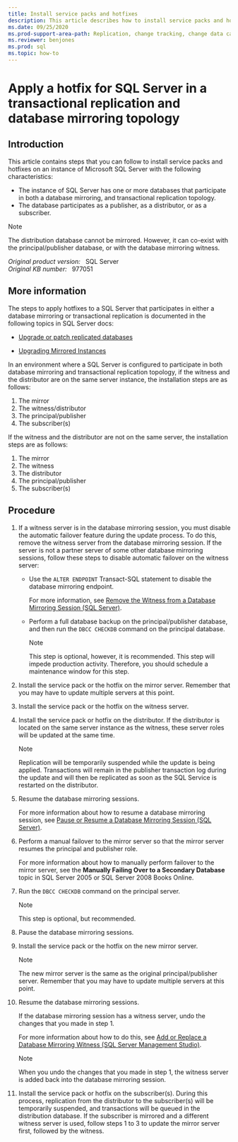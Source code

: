 ```yaml
---
title: Install service packs and hotfixes
description: This article describes how to install service packs and hotfixes on an instance of SQL Server that is part of transactional replication and database mirroring topology.
ms.date: 09/25/2020
ms.prod-support-area-path: Replication, change tracking, change data capture
ms.reviewer: benjones
ms.prod: sql
ms.topic: how-to
---
```

# Apply a hotfix for SQL Server in a transactional replication and database mirroring topology

## Introduction

This article contains steps that you can follow to install service packs and hotfixes on an instance of Microsoft SQL Server with the following characteristics:

- The instance of SQL Server has one or more databases that participate in both a database mirroring, and transactional replication topology.
- The database participates as a publisher, as a distributor, or as a subscriber.

> [!NOTE]
> The distribution database cannot be mirrored. However, it can co-exist with the principal/publisher database, or with the database mirroring witness.

_Original product version:_ &nbsp; SQL Server  
_Original KB number:_ &nbsp; 977051

## More information

The steps to apply hotfixes to a SQL Server that participates in either a database mirroring or transactional replication is documented in the following topics in SQL Server docs:

- [Upgrade or patch replicated databases](/sql/database-engine/install-windows/upgrade-replicated-databases)

- [Upgrading Mirrored Instances](/sql/database-engine/database-mirroring/upgrading-mirrored-instances)

In an environment where a SQL Server is configured to participate in both database mirroring and transactional replication topology, if the witness and the distributor are on the same server instance, the installation steps are as follows:

1. The mirror
2. The witness/distributor
3. The principal/publisher
4. The subscriber(s)

If the witness and the distributor are not on the same server, the installation steps are as follows:

1. The mirror
2. The witness
3. The distributor
4. The principal/publisher
5. The subscriber(s)

## Procedure

1. If a witness server is in the database mirroring session, you must disable the automatic failover feature during the update process. To do this, remove the witness server from the database mirroring session. If the server is not a partner server of some other database mirroring sessions, follow these steps to disable automatic failover on the witness server:

   - Use the `ALTER ENDPOINT` Transact-SQL statement to disable the database mirroring endpoint.

     For more information, see [Remove the Witness from a Database Mirroring Session (SQL Server)](/sql/database-engine/database-mirroring/remove-the-witness-from-a-database-mirroring-session-sql-server).

   - Perform a full database backup on the principal/publisher database, and then run the `DBCC CHECKDB` command on the principal database.

        > [!NOTE]
        > This step is optional, however, it is recommended. This step will impede production activity. Therefore, you should schedule a maintenance window for this step.

2. Install the service pack or the hotfix on the mirror server. Remember that you may have to update multiple servers at this point.

3. Install the service pack or the hotfix on the witness server.

4. Install the service pack or hotfix on the distributor. If the distributor is located on the same server instance as the witness, these server roles will be updated at the same time.

    > [!NOTE]
    > Replication will be temporarily suspended while the update is being applied. Transactions will remain in the publisher transaction log during the update and will then be replicated as soon as the SQL Service is restarted on the distributor.

5. Resume the database mirroring sessions.

   For more information about how to resume a database mirroring session, see [Pause or Resume a Database Mirroring Session (SQL Server)](/sql/database-engine/database-mirroring/pause-or-resume-a-database-mirroring-session-sql-server).

6. Perform a manual failover to the mirror server so that the mirror server resumes the principal and publisher role.

    For more information about how to manually perform failover to the mirror server, see the **Manually Failing Over to a Secondary Database** topic in SQL Server 2005 or SQL Server 2008 Books Online.

7. Run the `DBCC CHECKDB` command on the principal server.

    > [!NOTE]
    > This step is optional, but recommended.

8. Pause the database mirroring sessions.
9. Install the service pack or the hotfix on the new mirror server.

    > [!NOTE]
    > The new mirror server is the same as the original principal/publisher server. Remember that you may have to update multiple servers at this point.

10. Resume the database mirroring sessions.

    If the database mirroring session has a witness server, undo the changes that you made in step 1.

    For more information about how to do this, see [Add or Replace a Database Mirroring Witness (SQL Server Management Studio)](/sql/database-engine/database-mirroring/add-or-replace-a-database-mirroring-witness-sql-server-management-studio).

      > [!NOTE]
      > When you undo the changes that you made in step 1, the witness server is added back into the database mirroring session.

11. Install the service pack or hotfix on the subscriber(s). During this process, replication from the distributor to the subscriber(s) will be temporarily suspended, and transactions will be queued in the distribution database. If the subscriber is mirrored and a different witness server is used, follow steps 1 to 3 to update the mirror server first, followed by the witness.

